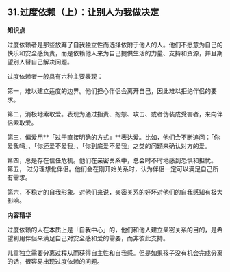 ## 31.过度依赖（上）：让别人为我做决定
**知识点**


过度依赖者是那些放弃了自我独立性而选择依附于他人的人。他们不愿意为自己的快乐和安全感负责，而是依赖他人来为自己提供生活的力量、支持和资源，并且期望别人替自己解决问题。


过度依赖者一般具有六种主要表现：


第一，难以建立适度的边界。他们担心伴侣会离开自己，因此难以拒绝伴侣的要求。


第二，消极地索取爱。表现为通过指责、抱怨、攻击、或者伪装成受害者，来向伴侣索取爱。


第三，偏爱用**「过于直接明确的方式」**表达爱。比如，他们会不断追问：「你爱我吗」、「你还爱不爱我」、「你到底爱不爱我」之类的问题来确认对方的爱。


第四，总是存在信任危机。他们在亲密关系中，总会时不时地感到恐惧和担忧。
第五， 过分理想化伴侣。他们会在刚开始关系时，认为伴侣一定可以满足自己所有需求。


第六，不稳定的自我形象。对他们来说，亲密关系的好坏对他们的自我感知有极大影响。


**内容精华**


过度依赖的人在本质上是「自我中心」的，他们和他人建立亲密关系的目的，是希望利用伴侣来满足自己对安全感和爱的需要，而非彼此支持。


儿童独立需要分离过程从而获得自主性和自我感。但是如果孩子没有机会完成分离的话，很容易出现过度依赖的问题。

